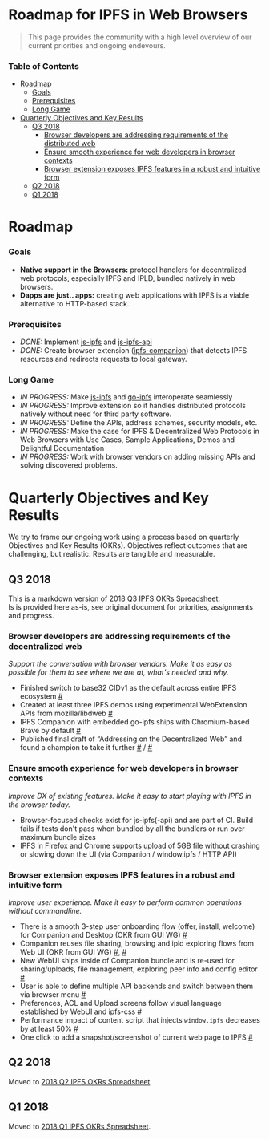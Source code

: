 # Roadmap for IPFS in Web Browsers

> This page provides the community with a high level overview of our current priorities and ongoing endevours.

### Table of Contents

* [Roadmap](#roadmap)
    * [Goals](#goals)
    * [Prerequisites](#prerequisites)
    * [Long Game](#long-game)
* [Quarterly Objectives and Key Results](#quarterly-objectives-and-key-results)
    * [Q3 2018](#q1-2018)
        * [Browser developers are addressing requirements of the distributed web](#browser-developers-are-addressing-requirements-of-the-decentralized-web)
        * [Ensure smooth experience for web developers in browser contexts](#ensure-smooth-experience-for-web-developers-in-browser-contexts)
        * [Browser extension exposes IPFS features in a robust and intuitive form](#browser-extension-exposes-ipfs-features-in-a-robust-and-intuitive-form)
    * [Q2 2018](#q2-2018)
    * [Q1 2018](#q1-2018)

# Roadmap

### Goals
- **Native support in the Browsers:** protocol handlers for decentralized web protocols, especially IPFS and IPLD, bundled natively in web browsers.
- **Dapps are just.. apps:** creating web applications with IPFS is a viable alternative to HTTP-based stack.

### Prerequisites
- *DONE:* Implement [js-ipfs](https://github.com/ipfs/js-ipfs) and [js-ipfs-api](https://github.com/ipfs/js-ipfs-api)
- *DONE:* Create browser extension ([ipfs-companion](https://github.com/ipfs-shipyard/ipfs-companion)) that detects IPFS resources and redirects requests to local gateway.

### Long Game
- *IN PROGRESS:* Make [js-ipfs](https://github.com/ipfs/js-ipfs) and [go-ipfs](https://github.com/ipfs/go-ipfs) interoperate seamlessly
- *IN PROGRESS:* Improve extension so it handles distributed protocols natively without need for third party software.
- *IN PROGRESS:* Define the APIs, address schemes, security models, etc.
- *IN PROGRESS:* Make the case for IPFS & Decentralized Web Protocols in Web Browsers with Use Cases, Sample Applications, Demos and Delightful Documentation
- *IN PROGRESS:* Work with browser vendors on adding missing APIs and solving discovered problems.

# Quarterly Objectives and Key Results

We try to frame our ongoing work using a process based on quarterly Objectives and Key Results (OKRs).
Objectives reflect outcomes that are challenging, but realistic. Results are tangible and measurable.

## Q3 2018

This is a markdown version of [2018 Q3 IPFS OKRs Spreadsheet](https://docs.google.com/spreadsheets/d/19vjigg4locq4fO6JXyobS2yTx-k-fSzlFM5ngZDPDbQ/#gid=755202447).    
Is is provided here as-is, see original document for priorities, assignments and progress.

### Browser developers are addressing **requirements of the decentralized web**

_Support the conversation with browser vendors. Make it as easy as possible for them to see where we are at, what's needed and why._

- Finished switch to base32 CIDv1 as the default across entire IPFS ecosystem [#](https://github.com/ipfs/ipfs/issues/337)
- Created at least three IPFS demos using experimental WebExtension APIs from mozilla/libdweb [#](https://github.com/ipfs-shipyard/ipfs-companion/issues/343)
- IPFS Companion with embedded go-ipfs ships with Chromium-based Brave by default [#](https://github.com/ipfs-shipyard/ipfs-companion/issues/312#issuecomment-385017637)
- Published final draft of “Addressing on the Decentralized Web” and found a champion to take it further [#](https://github.com/lidel/specs/tree/dweb-addressing/dweb-addressing) / [#](https://github.com/ipfs/in-web-browsers/pull/92)

### Ensure **smooth experience for web developers** in browser contexts

_Improve DX of existing features. Make it easy to start playing with IPFS in the browser today._

- Browser-focused checks exist for js-ipfs(-api) and are part of CI. Build fails if tests don't pass when bundled by all the bundlers or run over maximum bundle sizes
- IPFS in Firefox and Chrome supports upload of 5GB file without crashing or slowing down the UI (via Companion / window.ipfs / HTTP API)


### Browser extension exposes IPFS features in a **robust and intuitive form**

_Improve user experience. Make it easy to perform common operations without commandline._

- There is a smooth 3-step user onboarding flow (offer, install, welcome) for Companion and Desktop (OKR from GUI WG) [#](https://github.com/ipfs-shipyard/ipfs-companion/issues/324)
- Companion reuses file sharing, browsing and ipld exploring flows from Web UI (OKR from GUI WG) [#](https://github.com/ipfs-shipyard/pm-ipfs-gui/issues/35), [#](https://github.com/ipfs-shipyard/pm-ipfs-gui/issues/34)
- New WebUI ships inside of Companion bundle and is re-used for sharing/uploads, file management, exploring peer info and config editor [#](https://github.com/ipfs-shipyard/ipfs-companion/issues/514)
- User is able to define multiple API backends and switch between them via browser menu [#](https://github.com/ipfs-shipyard/ipfs-companion/issues/491)
- Preferences, ACL and Upload screens follow visual language established by WebUI and ipfs-css [#](https://github.com/ipfs/ipfs-gui/issues/7)
- Performance impact of content script that injects `window.ipfs` decreases by at least 50% [#](https://github.com/ipfs-shipyard/ipfs-companion/issues/460)
- One click to add a snapshot/screenshot of current web page to IPFS [#](https://github.com/ipfs-shipyard/ipfs-companion/issues/91#issuecomment-191220446)

## Q2 2018

Moved to [2018 Q2 IPFS OKRs Spreadsheet](https://docs.google.com/spreadsheets/d/1xIhKROxFlsY9M9on37D5rkbSsm4YtjRQvG2unHScApA/#gid=755202447).

## Q1 2018

Moved to [2018 Q1 IPFS OKRs Spreadsheet](https://docs.google.com/spreadsheets/d/1clB-W489rJpbOEs2Q7Q2Jf1WMXHQxXgccBcUJS9QTiI/#gid=1872064387).
